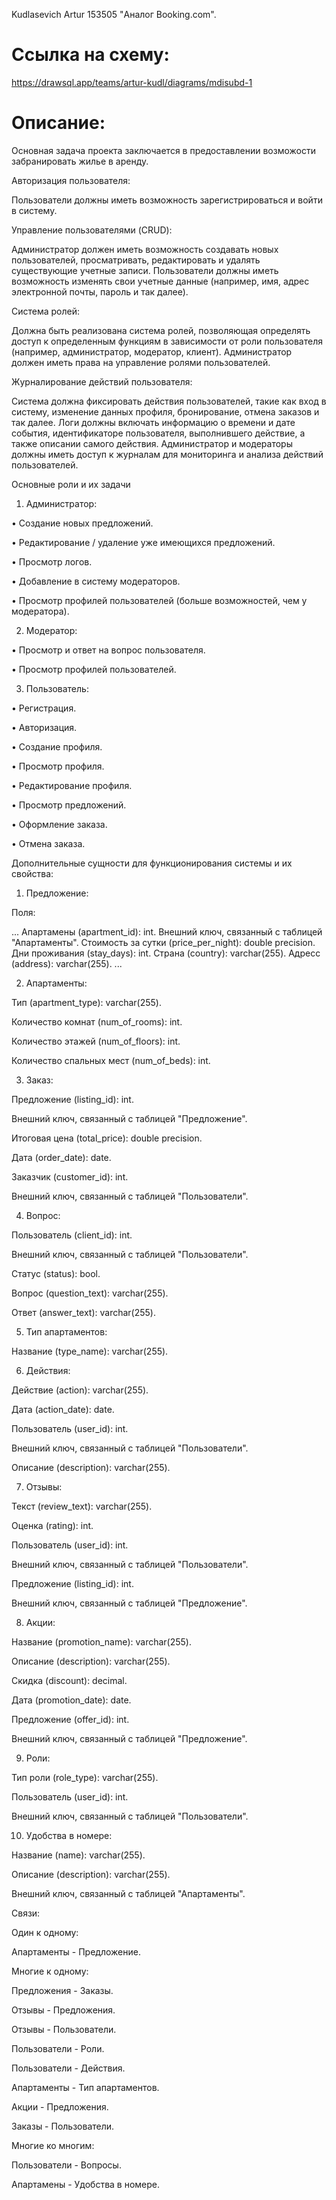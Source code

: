 Kudlasevich Artur 153505 "Аналог Booking.com".

# Ссылка на схему:
https://drawsql.app/teams/artur-kudl/diagrams/mdisubd-1

# Описание:
Основная задача проекта заключается в предоставлении возможости забранировать жилье в аренду.

Авторизация пользователя:

Пользователи должны иметь возможность зарегистрироваться и войти в систему.

Управление пользователями (CRUD):

Администратор должен иметь возможность создавать новых пользователей, просматривать, редактировать и удалять существующие учетные записи. Пользователи должны иметь возможность изменять свои учетные данные (например, имя, адрес электронной почты, пароль и так далее).

Система ролей:

Должна быть реализована система ролей, позволяющая определять доступ к определенным функциям в зависимости от роли пользователя (например, администратор, модератор, клиент). Администратор должен иметь права на управление ролями пользователей.

Журналирование действий пользователя:

Система должна фиксировать действия пользователей, такие как вход в систему, изменение данных профиля, бронирование, отмена заказов и так далее. Логи должны включать информацию о времени и дате события, идентификаторе пользователя, выполнившего действие, а также описании самого действия. Администратор и модераторы должны иметь доступ к журналам для мониторинга и анализа действий пользователей.

Основные роли и их задачи

1. Администратор:

•	Создание новых предложений.
 
•	Редактирование / удаление уже имеющихся предложений. 
 
•	Просмотр логов.
 
•	Добавление в систему модераторов.
 
•	Просмотр профилей пользователей (больше возможностей, чем у модератора).

2. Модератор:

•	Просмотр и ответ на вопрос пользователя.
 
•	Просмотр профилей пользователей.

3. Пользователь:

•	Регистрация.

•	Авторизация.
 
•	Создание профиля.
  
•	Просмотр профиля.
 
•	Редактирование профиля.
 
•	Просмотр предложений.
 
•	Оформление заказа.
 
•	Отмена заказа.

Дополнительные сущности для функционирования системы и их свойства:

1. Предложение:

Поля:

...
Апартамены (apartment_id): int.
Внешний ключ, связанный с таблицей "Апартаменты".
Стоимость за сутки (price_per_night): double precision.
Дни проживания (stay_days): int.
Страна (country): varchar(255).
Адресс (address): varchar(255).
...

2. Апартаменты:

Тип (apartment_type): varchar(255).

Количество комнат (num_of_rooms): int.

Количество этажей (num_of_floors): int.

Количество спальных мест (num_of_beds): int.

3. Заказ:

Предложение (listing_id): int.

Внешний ключ, связанный с таблицей "Предложение".

Итоговая цена (total_price): double precision.

Дата (order_date): date.

Заказчик (customer_id): int.

Внешний ключ, связанный с таблицей "Пользователи".

4. Вопрос:

Пользователь (client_id): int.

Внешний ключ, связанный с таблицей "Пользователи".

Статус (status): bool.

Вопрос (question_text): varchar(255).

Ответ (answer_text): varchar(255).

5. Тип апартаментов:

Название (type_name): varchar(255).

6. Действия: 

Действие (action): varchar(255).

Дата (action_date): date.

Пользователь (user_id): int.

Внешний ключ, связанный с таблицей "Пользователи".

Описание (description): varchar(255).

7. Отзывы:
 
Текст (review_text): varchar(255).

Оценка (rating): int.

Пользователь (user_id): int.

Внешний ключ, связанный с таблицей "Пользователи".

Предложение (listing_id): int.

Внешний ключ, связанный с таблицей "Предложение".

8. Акции:
 
Название (promotion_name): varchar(255).

Описание (description): varchar(255).

Скидка (discount): decimal.

Дата (promotion_date): date.

Предложение (offer_id): int.

Внешний ключ, связанный с таблицей "Предложение".

9. Роли:
 
Тип роли (role_type): varchar(255).

Пользователь (user_id): int.

Внешний ключ, связанный с таблицей "Пользователи".

10. Удобства в номере:

Название (name): varchar(255).

Описание (description): varchar(255).

Внешний ключ, связанный с таблицей "Апартаменты".

Связи:

Один к одному:

Апартаменты - Предложение.

Многие к одному:

Предложения - Заказы.

Отзывы - Предложения.

Отзывы - Пользователи.

Пользователи - Роли.

Пользователи - Действия.

Апартаменты - Тип апартаментов.

Акции - Предложения.

Заказы - Пользователи.

Многие ко многим:

Пользователи - Вопросы.

Апартамены - Удобства в номере.
